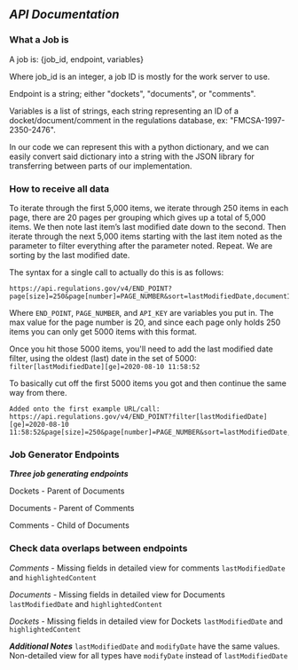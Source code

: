 ## ***API Documentation***

### **What a Job is**

A job is: {job_id, endpoint, variables}

Where job\_id is an integer, a job ID is mostly for the work server to use.

Endpoint is a string; either "dockets", "documents", or "comments".

Variables is a list of strings, each string representing an ID of a docket/document/comment in the regulations database, 
ex: "FMCSA-1997-2350-2476".

In our code we can represent this with a python dictionary, and we can easily convert said dictionary into a string with the JSON library for transferring between parts of our implementation.
	
### **How to receive all data**

To iterate through the first 5,000 items, we iterate through 250 items in each page, there are 20 pages per grouping which gives up a total of 5,000 items. 
We then note last item’s last modified date down to the second. 
Then iterate through the next 5,000 items starting with the last item noted as the parameter to filter everything after the parameter noted. Repeat. We are sorting by the last modified date.

The syntax for a single call to actually do this is as follows:
```
https://api.regulations.gov/v4/END_POINT?page[size]=250&page[number]=PAGE_NUMBER&sort=lastModifiedDate,documentId&api_key=API_KEY
```


Where `END_POINT`, `PAGE_NUMBER`, and `API_KEY` are variables you put in. The max value for the page number is 20, and since each page only holds 250 items you can only get 5000 items with this format.

Once you hit those 5000 items, you'll need to add the last modified date filter, using the oldest (last) date in the set of 5000:
`filter[lastModifiedDate][ge]=2020-08-10 11:58:52 `

To basically cut off the first 5000 items you got and then continue the same way from there.

```
Added onto the first example URL/call:
https://api.regulations.gov/v4/END_POINT?filter[lastModifiedDate][ge]=2020-08-10 11:58:52&page[size]=250&page[number]=PAGE_NUMBER&sort=lastModifiedDate,documentId&api_key=API_KEY
```
	
### **Job Generator Endpoints**
***Three job generating endpoints***
	
Dockets - Parent of Documents
	
Documents - Parent of Comments
	
Comments - Child of Documents
	
### **Check data overlaps between endpoints**
*Comments* - Missing fields in detailed view for comments `lastModifiedDate` and `highlightedContent`

*Documents* - Missing fields in detailed view for Documents `lastModifiedDate` and `highlightedContent`

*Dockets* - Missing fields in detailed view for Dockets `lastModifiedDate` and `highlightedContent`


***Additional Notes***
`lastModifiedDate` and `modifyDate` have the same values. Non-detailed view for all types have `modifyDate` instead of `lastModifiedDate`
